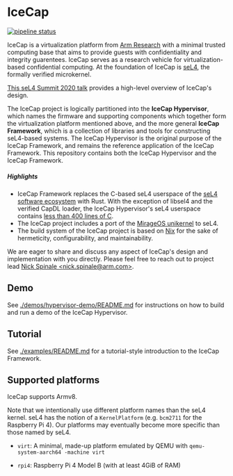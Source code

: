 # IceCap

[![pipeline status](https://gitlab.com/arm-research/security/icecap/icecap/badges/main/pipeline.svg)](https://gitlab.com/arm-research/security/icecap/icecap/-/commits/main)

IceCap is a virtualization platform from [Arm
Research](https://developer.arm.com/solutions/research/research-publications)
with a minimal trusted computing base that aims to provide guests with
confidentiality and integrity guarentees. IceCap serves as a research vehicle
for virtualization-based confidential computing.  At the foundation of IceCap is
[seL4](https://sel4.systems/), the formally verified microkernel.

[This seL4 Summit 2020 talk](https://nickspinale.com/talks/sel4-summit-2020.html)
provides a high-level overview of IceCap's design.

The IceCap project is logically partitioned into the **IceCap Hypervisor**,
which names the firmware and supporting components which together form the
virtualization platform mentioned above, and the more general **IceCap
Framework**, which is a collection of libraries and tools for constructing
seL4-based systems.  The IceCap Hypervisor is the original purpose of the IceCap
Framework, and remains the reference application of the IceCap Framework. This
repository contains both the IceCap Hypervisor and the IceCap Framework.

##### Highlights

- IceCap Framework replaces the C-based seL4 userspace of the [seL4 software
  ecosystem](https://github.com/seL4) with Rust. With the exception of libsel4
  and the verified CapDL loader, the IceCap Hypervisor's seL4 userspace contains
  [less than 400 lines of C](./src/c/icecap-runtime).
- The IceCap project includes a port of the [MirageOS unikernel](https://mirage.io/) to seL4.
- The build system of the IceCap project is based on [Nix](https://nixos.org/manual/nix/stable/)
  for the sake of hermeticity, configurability, and maintainability.

We are eager to share and discuss any aspect of IceCap's design and
implementation with you directly. Please feel free to reach out to project lead
[Nick Spinale &lt;nick.spinale@arm.com&gt;](mailto:nick.spinale@arm.com).

## Demo

See [./demos/hypervisor-demo/README.md](./demos/hypervisor-demo) for
instructions on how to build and run a demo of the IceCap Hypervisor.

## Tutorial

See [./examples/README.md](./examples) for a tutorial-style introduction to the
IceCap Framework.

## Supported platforms

IceCap supports Armv8.

Note that we intentionally use different platform names than the seL4 kernel.
seL4 has the notion of a `KernelPlatform` (e.g. `bcm2711` for the Raspberry Pi
4). Our platforms may eventually become more specific than those named by seL4.

- `virt`: A minimal, made-up platform emulated by QEMU with `qemu-system-aarch64 -machine virt`

- `rpi4`: Raspberry Pi 4 Model B (with at least 4GiB of RAM)
